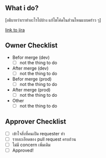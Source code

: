 ## What i do?
[อธิบายว่าเราทำอะไรไปบ้าง แก้ไขโค้ดในส่วนไหนแบบคร่าว ๆ]

[link to jira]()

## Owner Checklist
- Befor merge (dev)
   - [ ] not the thing to do
- After merge (dev)
   - [ ] not the thing to do
- Befor merge (prod)
   - [ ] not the thing to do
- After merge (prod)
   - [ ] not the thing to do 
- Other
   - [ ] not the thing to do

## Approver Checklist
- [ ] เข้าใจสิ่งที่คนเปิด requester ทำ
- [ ] รายละเอียดของ pull request ครบถ้วน
- [ ] ไม่มี concern เพิ่มเติม
- [ ] Approved!
